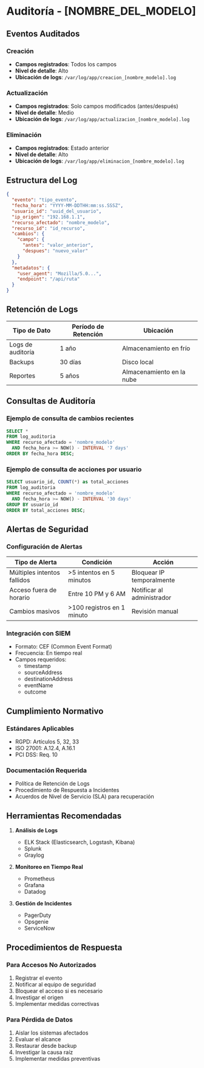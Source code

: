 # Auditoría - [NOMBRE_DEL_MODELO]

## Eventos Auditados

### Creación
- **Campos registrados**: Todos los campos
- **Nivel de detalle**: Alto
- **Ubicación de logs**: `/var/log/app/creacion_[nombre_modelo].log`

### Actualización
- **Campos registrados**: Solo campos modificados (antes/después)
- **Nivel de detalle**: Medio
- **Ubicación de logs**: `/var/log/app/actualizacion_[nombre_modelo].log`

### Eliminación
- **Campos registrados**: Estado anterior
- **Nivel de detalle**: Alto
- **Ubicación de logs**: `/var/log/app/eliminacion_[nombre_modelo].log`

## Estructura del Log

```json
{
  "evento": "tipo_evento",
  "fecha_hora": "YYYY-MM-DDTHH:mm:ss.SSSZ",
  "usuario_id": "uuid_del_usuario",
  "ip_origen": "192.168.1.1",
  "recurso_afectado": "nombre_modelo",
  "recurso_id": "id_recurso",
  "cambios": {
    "campo": {
      "antes": "valor_anterior",
      "despues": "nuevo_valor"
    }
  },
  "metadatos": {
    "user_agent": "Mozilla/5.0...",
    "endpoint": "/api/ruta"
  }
}
```

## Retención de Logs

| Tipo de Dato | Período de Retención | Ubicación |
|--------------|----------------------|-----------|
| Logs de auditoría | 1 año | Almacenamiento en frío |
| Backups | 30 días | Disco local |
| Reportes | 5 años | Almacenamiento en la nube |

## Consultas de Auditoría

### Ejemplo de consulta de cambios recientes

```sql
SELECT * 
FROM log_auditoria 
WHERE recurso_afectado = 'nombre_modelo'
  AND fecha_hora >= NOW() - INTERVAL '7 days'
ORDER BY fecha_hora DESC;
```

### Ejemplo de consulta de acciones por usuario

```sql
SELECT usuario_id, COUNT(*) as total_acciones
FROM log_auditoria
WHERE recurso_afectado = 'nombre_modelo'
  AND fecha_hora >= NOW() - INTERVAL '30 days'
GROUP BY usuario_id
ORDER BY total_acciones DESC;
```

## Alertas de Seguridad

### Configuración de Alertas

| Tipo de Alerta | Condición | Acción |
|----------------|-----------|--------|
| Múltiples intentos fallidos | >5 intentos en 5 minutos | Bloquear IP temporalmente |
| Acceso fuera de horario | Entre 10 PM y 6 AM | Notificar al administrador |
| Cambios masivos | >100 registros en 1 minuto | Revisión manual |

### Integración con SIEM

- Formato: CEF (Common Event Format)
- Frecuencia: En tiempo real
- Campos requeridos:
  - timestamp
  - sourceAddress
  - destinationAddress
  - eventName
  - outcome

## Cumplimiento Normativo

### Estándares Aplicables
- RGPD: Artículos 5, 32, 33
- ISO 27001: A.12.4, A.16.1
- PCI DSS: Req. 10

### Documentación Requerida
- Política de Retención de Logs
- Procedimiento de Respuesta a Incidentes
- Acuerdos de Nivel de Servicio (SLA) para recuperación

## Herramientas Recomendadas

1. **Análisis de Logs**
   - ELK Stack (Elasticsearch, Logstash, Kibana)
   - Splunk
   - Graylog

2. **Monitoreo en Tiempo Real**
   - Prometheus
   - Grafana
   - Datadog

3. **Gestión de Incidentes**
   - PagerDuty
   - Opsgenie
   - ServiceNow

## Procedimientos de Respuesta

### Para Accesos No Autorizados
1. Registrar el evento
2. Notificar al equipo de seguridad
3. Bloquear el acceso si es necesario
4. Investigar el origen
5. Implementar medidas correctivas

### Para Pérdida de Datos
1. Aislar los sistemas afectados
2. Evaluar el alcance
3. Restaurar desde backup
4. Investigar la causa raíz
5. Implementar medidas preventivas

